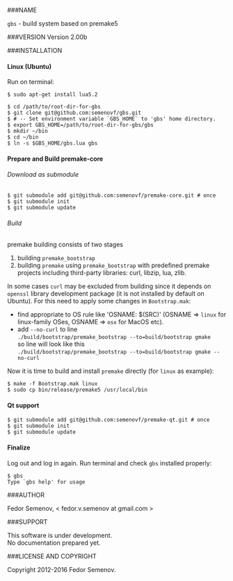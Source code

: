 ###NAME

`gbs` - build system based on premake5

###VERSION
Version 2.00b

###INSTALLATION
#### Linux (Ubuntu)

Run on terminal:

    $ sudo apt-get install lua5.2  

    $ cd /path/to/root-dir-for-gbs
    $ git clone git@github.com:semenovf/gbs.git
    $ # -- Set environment variable `GBS_HOME` to 'gbs' home directory.  
    $ export GBS_HOME=/path/to/root-dir-for-gbs/gbs
    $ mkdir ~/bin
    $ cd ~/bin
    $ ln -s $GBS_HOME/gbs.lua gbs

#### Prepare and Build premake-core
###### Download as submodule
    $ git submodule add git@github.com:semenovf/premake-core.git # once
    $ git submodule init
    $ git submodule update

###### Build

premake building consists of two stages
1. building `premake_bootstrap`
2. building `premake` using `premake_bootstrap` with predefined premake projects
   including third-party libraries: curl, libzip, lua, zlib.

In some cases `curl` may be excluded from building since it depends on 
`openssl` library development package (it is not installed by default on Ubuntu).
For this need to apply some changes in `Bootstrap.mak`:

* find appropriate to OS rule like 'OSNAME: $(SRC)' (OSNAME => `linux` for linux-family OSes,
  OSNAME => `osx` for MacOS etc).
* add `--no-curl` to line  
    `./build/bootstrap/premake_bootstrap --to=build/bootstrap gmake`  
so line will look like this  
    `./build/bootstrap/premake_bootstrap --to=build/bootstrap gmake --no-curl`

Now it is time to build and install `premake` directly (for `linux` as example):

    $ make -f Bootstrap.mak linux
    $ sudo cp bin/release/premake5 /usr/local/bin

#### Qt support
    $ git submodule add git@github.com:semenovf/premake-qt.git # once
    $ git submodule init
    $ git submodule update

#### Finalize

Log out and log in again. Run terminal and check `gbs` installed properly:

    $ gbs
    Type `gbs help' for usage

###AUTHOR

Fedor Semenov, < fedor.v.semenov at gmail.com >

###SUPPORT

This software is under development.  
No documentation prepared yet.  

###LICENSE AND COPYRIGHT

Copyright 2012-2016 Fedor Semenov.
